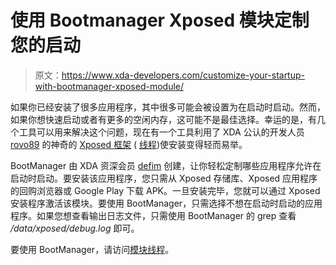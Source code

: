 # 使用 Bootmanager Xposed 模块定制您的启动

> 原文：<https://www.xda-developers.com/customize-your-startup-with-bootmanager-xposed-module/>

如果你已经安装了很多应用程序，其中很多可能会被设置为在启动时启动。然而，如果你想快速启动或者有更多的空闲内存，这可能不是最佳选择。幸运的是，有几个工具可以用来解决这个问题，现在有一个工具利用了 XDA 公认的开发人员 [rovo89](http://forum.xda-developers.com/member.php?u=4419114) 的神奇的 [Xposed 框架](http://www.xda-developers.com/android/say-goodbye-to-custom-stock-roms-and-hello-to-xposed-framework/ "Say Goodbye to Custom “Stock” Roms and Hello to Xposed Framework") ( [线程](http://forum.xda-developers.com/showthread.php?t=1574401))使安装变得轻而易举。

BootManager 由 XDA 资深会员 [defim](http://forum.xda-developers.com/member.php?u=4501300) 创建，让你轻松定制哪些应用程序允许在启动时启动。要安装该应用程序，您只需从 Xposed 存储库、Xposed 应用程序的回购浏览器或 Google Play 下载 APK。一旦安装完毕，您就可以通过 Xposed 安装程序激活该模块。要使用 BootManager，只需选择不想在启动时启动的应用程序。如果您想查看输出日志文件，只需使用 BootManager 的 grep 查看 */data/xposed/debug.log* 即可。

要使用 BootManager，请访问[模块线程](http://forum.xda-developers.com/showthread.php?t=2432359)。